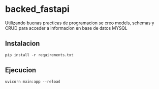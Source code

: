 # backed_fastapi
Utilizando buenas practicas de programacion se creo models, schemas y CRUD para acceder a informacion en base de datos MYSQL

## Instalacion
```
pip install -r requirements.txt
```

## Ejecucion
```
uvicorn main:app --reload
```